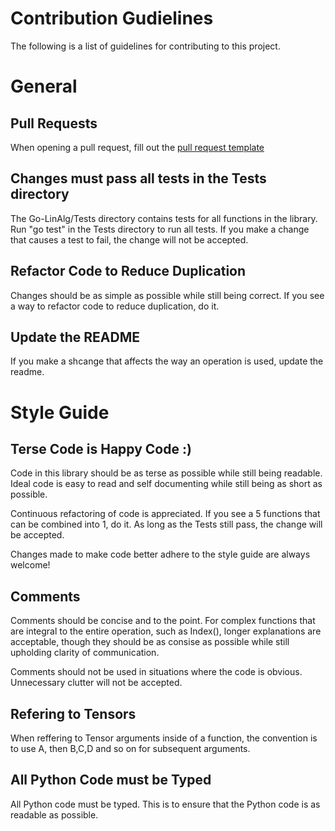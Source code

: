 # Contribution Gudielines

The following is a list of guidelines for contributing to this project.

# General

## Pull Requests
When opening a pull request, fill out the [pull request template](pull_request_template.md) 

## Changes must pass all tests in the Tests directory
The Go-LinAlg/Tests directory contains tests for all functions in the library. Run "go test" in the Tests directory to run all tests. If you make a change that causes a test to fail, the change will not be accepted.

## Refactor Code to Reduce Duplication
Changes should be as simple as possible while still being correct. If you see a way to refactor code to reduce duplication, do it.

## Update the README
If you make a shcange that affects the way an operation is used, update the readme. 

# Style Guide

## Terse Code is Happy Code :)
Code in this library should be as terse as possible while still being readable. Ideal code is easy to read and self documenting while still being as short as possible. 

Continuous refactoring of code is appreciated. If you see a 5 functions that can be combined into 1, do it. As long as the Tests still pass, the change will be accepted.

Changes made to make code better adhere to the style guide are always welcome!

## Comments
Comments should be concise and to the point. For complex functions that are integral to the entire operation, such as Index(), longer explanations are acceptable, though they should be as consise as possible while still upholding clarity of communication. 

Comments should not be used in situations where the code is obvious. Unnecessary clutter will not be accepted.

## Refering to Tensors
When reffering to Tensor arguments inside of a function, the convention is to use A, then B,C,D and so on for subsequent arguments.

## All Python Code must be Typed
All Python code must be typed. This is to ensure that the Python code is as readable as possible.